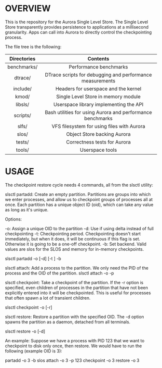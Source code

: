 OVERVIEW
========

This is the repository for the Aurora Single Level Store. The Single Level 
Store transparently provides persistence to applications at a millisecond 
granularity. Apps can call into Aurora to directly control the checkpointing 
process.

The file tree is the following:

| Directories	| Contents						    |
| :-----------: | :-------------------------------------------------------: |
| benchmarks/	| Performance benchmarks				    |
| dtrace/	| DTrace scripts for debugging and performance measurements |
| include/	| Headers for userspace and the kernel			    |
| kmod/		| Single Level Store in memory module			    |
| libsls/	| Userspace library implementing the API		    |
| scripts/	| Bash utilities for using Aurora and performance benchmarks|
| slfs/		| VFS filesystem for using files with Aurora		    |
| slos/		| Object Store backing Aurora				    |
| tests/	| Correctness tests for Aurora				    |
| tools/	| Userspace tools					    |

USAGE
=====

The checkpoint restore cycle needs 4 commands, all from the slsctl utility:

slsctl partadd: Create an empty partition. Partitions are groups into which we enter processes,
and allow us to checkpoint groups of processes all at once. Each partition has a unique object ID
(oid), which can take any value as long as it's unique.

Options:

-o: Assign a unique OID to the partition
-d: Use if using delta instead of full checkpointing
-t: Checkpointing period. Checkpointing doesn't start immediately, but when it does, it will be
	continuous if this flag is set. Otherwise it is going to be a one-off checkpoint.
-b: Set backend. Valid values are slos for the SLOS and memory for in-memory checkpoints.

slsctl partadd -o <oid>  [-d] [-t <interval>] -b <backend>


slsctl attach: Add a process to the partition. We only need the PID of the process and the OID of the partition.
slsctl attach -o <oid> -p <pid>


slsctl checkpoint: Take a checkpoint of the partition. If the -r option is specified, even children of processes
in the partition that have not been explicitly entered into it will be checkpointed. This is useful for processes
that often spawn a lot of transient children.

slsctl checkpoint -o <oid> [-r]

slsctl restore: Restore a partition with the specified OID. The -d option spawns the partition as a daemon,
detached from all terminals.

slsctl restore -o <oid> [-d]

An example: Suppose we have a process with PID 123 that we want to checkpoint to disk only once, then restore.
We would have to run the following (example OID is 3):

partadd -o 3 -b slos
attach -o 3 -p 123
checkpoint -o 3
restore -o 3

